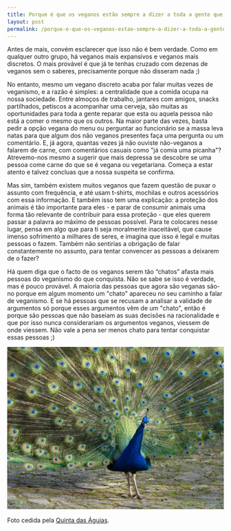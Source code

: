 ```yaml
---
title: Porque é que os veganos estão sempre a dizer a toda a gente que são veganos?
layout: post
permalink: /porque-e-que-os-veganos-estao-sempre-a-dizer-a-toda-a-gente-que-sao-veganos/
---
```

Antes de mais, convém esclarecer que isso não é bem verdade. Como em qualquer outro grupo, há veganos mais expansivos e veganos mais discretos. O mais provável é que já te tenhas cruzado com dezenas de veganos sem o saberes, precisamente porque não disseram nada ;)

No entanto, mesmo um vegano discreto acaba por falar muitas vezes de veganismo, e a razão é simples: a centralidade que a comida ocupa na nossa sociedade. Entre almoços de trabalho, jantares com amigos, snacks partilhados, petiscos a acompanhar uma cerveja, são muitas as oportunidades para toda a gente reparar que esta ou aquela pessoa não está a comer o mesmo que os outros. Na maior parte das vezes, basta pedir a opção vegana do menu ou perguntar ao funcionário se a massa leva natas para que algum dos não veganos presentes faça uma pergunta ou um comentário. E, já agora, quantas vezes já não ouviste não-veganos a falarem de carne, com comentários casuais como "já comia uma picanha"? Atrevemo-nos mesmo a sugerir que mais depressa se descobre se uma pessoa come carne do que se é vegana ou vegetariana. Começa a estar atento e talvez concluas que a nossa suspeita se confirma.

Mas sim, também existem muitos veganos que fazem questão de puxar o assunto com frequência, e até usam t-shirts, mochilas e outros acessórios com essa informação. E também isso tem uma explicação: a proteção dos animais é tão importante para eles - e parar de consumir animais uma forma tão relevante de contribuir para essa proteção - que eles querem passar a palavra ao máximo de pessoas possível. Para te colocares nesse lugar, pensa em algo que para ti seja moralmente inaceitável, que cause imenso sofrimento a milhares de seres, e imagina que isso é legal e muitas pessoas o fazem. Também não sentirias a obrigação de falar constantemente no assunto, para tentar convencer as pessoas a deixarem de o fazer?

Há quem diga que o facto de os veganos serem tão “chatos” afasta mais pessoas do veganismo do que conquista. Não se sabe se isso é verdade, mas é pouco provável. A maioria das pessoas que agora são veganas são-no porque em algum momento um "chato" apareceu no seu caminho a falar de veganismo. E se há pessoas que se recusam a analisar a validade de argumentos só porque esses argumentos vêm de um "chato", então é porque são pessoas que não baseiam as suas decisões na racionalidade e que por isso nunca considerariam os argumentos veganos, viessem de onde viessem. Não vale a pena ser menos chato para tentar conquistar essas pessoas ;)

![[Foto de um pavão na Quinta das Águias]](/assets/images/quinta_aguias_pavao.jpg "Um pavão na Quinta das Águias")

<div class="img-caption">Foto cedida pela <a href="https://www.facebook.com/associacaoquintadasaguias/photos/2972955532796865/">Quinta das Águias</a>.</div>
